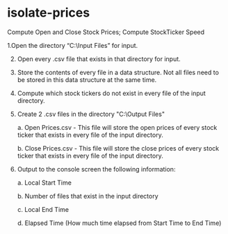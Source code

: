 # isolate-prices
Compute Open and Close Stock Prices; Compute StockTicker Speed

1.Open the directory “C:\Input Files” for input.

2. Open every .csv file that exists in that directory for input. 

3. Store the contents of every file in a data structure. Not all files need to be stored in this data structure at the same time.

4. Compute which stock tickers do not exist in every file of the input directory.

5. Create 2 .csv files in the directory "C:\Output Files"

      a. Open Prices.csv - This file will store the open prices of every stock ticker that exists in every file of the input directory.
      
      b. Close Prices.csv - This file will store the close prices of every stock ticker that exists in every file of the input directory.

6. Output to the console screen the following information:

      a. Local Start Time
      
      b. Number of files that exist in the input directory
      
      c. Local End Time
      
      d. Elapsed Time (How much time elapsed from Start Time to End Time)
